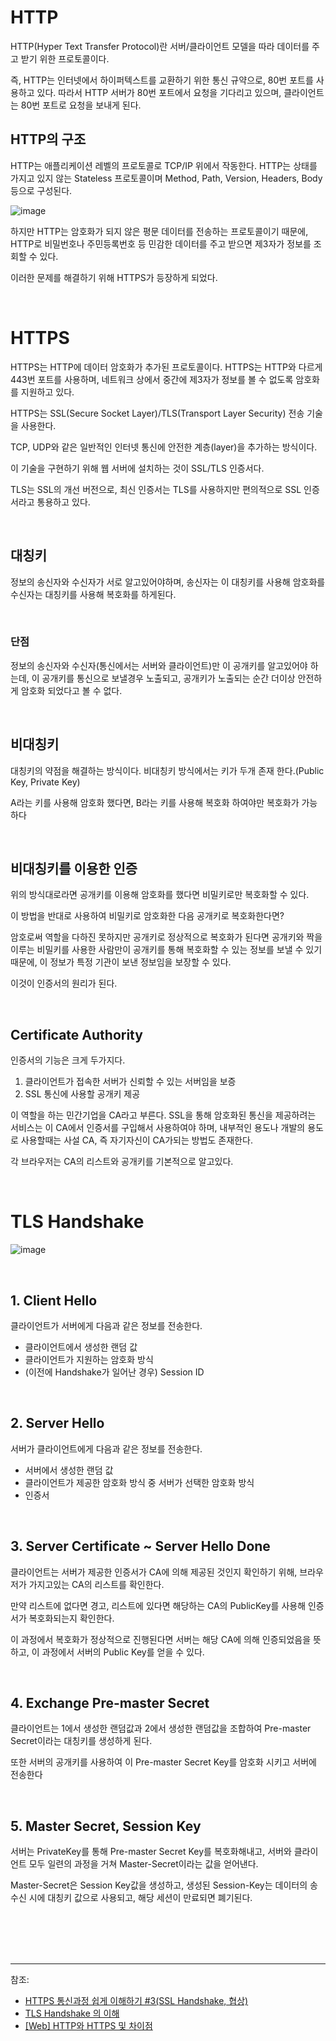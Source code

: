 # HTTP

HTTP(Hyper Text Transfer Protocol)란 서버/클라이언트 모델을 따라 데이터를 주고 받기 위한 프로토콜이다.

즉, HTTP는 인터넷에서 하이퍼텍스트를 교환하기 위한 통신 규약으로, 80번 포트를 사용하고 있다. 따라서 HTTP 서버가 80번 포트에서 요청을 기다리고 있으며, 클라이언트는 80번 포트로 요청을 보내게 된다.

## HTTP의 구조

HTTP는 애플리케이션 레벨의 프로토콜로 TCP/IP 위에서 작동한다. HTTP는 상태를 가지고 있지 않는 Stateless 프로토콜이며 Method, Path, Version, Headers, Body 등으로 구성된다.

![image](https://user-images.githubusercontent.com/61372486/128402995-d02b3651-c6ab-40cc-a960-fd514da9e8f6.png)


하지만 HTTP는 암호화가 되지 않은 평문 데이터를 전송하는 프로토콜이기 때문에, HTTP로 비밀번호나 주민등록번호 등 민감한 데이터를 주고 받으면 제3자가 정보를 조회할 수 있다.

이러한 문제를 해결하기 위해 HTTPS가 등장하게 되었다.

<br/>

# HTTPS

HTTPS는 HTTP에 데이터 암호화가 추가된 프로토콜이다. HTTPS는 HTTP와 다르게 443번 포트를 사용하며, 네트워크 상에서 중간에 제3자가 정보를 볼 수 없도록 암호화를 지원하고 있다.

HTTPS는 SSL(Secure Socket Layer)/TLS(Transport Layer Security) 전송 기술을 사용한다.
 
TCP, UDP와 같은 일반적인 인터넷 통신에 안전한 계층(layer)을 추가하는 방식이다.
 
이 기술을 구현하기 위해 웹 서버에 설치하는 것이 SSL/TLS 인증서다.
 
 TLS는 SSL의 개선 버전으로, 최신 인증서는 TLS를 사용하지만 편의적으로 SSL 인증서라고 통용하고 있다.
 
 <br/>
 
## 대칭키

정보의 송신자와 수신자가 서로 알고있어야하며, 송신자는 이 대칭키를 사용해 암호화를 수신자는 대칭키를 사용해 복호화를 하게된다.


<br/>

### 단점

정보의 송신자와 수신자(통신에서는 서버와 클라이언트)만 이 공개키를 알고있어야 하는데, 이 공개키를 통신으로 보낼경우 노출되고, 공개키가 노출되는 순간 더이상 안전하게 암호화 되었다고 볼 수 없다.

<br/>

## 비대칭키

대칭키의 약점을 해결하는 방식이다.
비대칭키 방식에서는 키가 두개 존재 한다.(Public Key, Private Key)

A라는 키를 사용해 암호화 했다면, B라는 키를 사용해 복호화 하여야만 복호화가 가능하다

<br/>

## 비대칭키를 이용한 인증

위의 방식대로라면 공개키를 이용해 암호화를 했다면 비밀키로만 복호화할 수 있다.

이 방법을 반대로 사용하여 비밀키로 암호화한 다음 공개키로 복호화한다면?

암호로써 역할을 다하진 못하지만 공개키로 정상적으로 복호화가 된다면 공개키와 짝을이루는 비밀키를 사용한 사람만이 공개키를 통해 복호화할 수 있는 정보를 보낼 수 있기때문에,
이 정보가 특정 기관이 보낸 정보임을 보장할 수 있다.  

이것이 인증서의 원리가 된다.

<br/>

## Certificate Authority

인증서의 기능은 크게 두가지다.

1. 클라이언트가 접속한 서버가 신뢰할 수 있는 서버임을 보증
2. SSL 통신에 사용할 공개키 제공

이 역할을 하는 민간기업을 CA라고 부른다. SSL을 통해 암호화된 통신을 제공하려는 서비스는 이 CA에서 인증서를 구입해서 사용하여야 하며, 내부적인 용도나 개발의 용도로 사용할때는 사설 CA, 즉 자기자신이 CA가되는 방법도 존재한다.

각 브라우저는 CA의 리스트와 공개키를 기본적으로 알고있다.

<br/>

# TLS Handshake



![image](https://user-images.githubusercontent.com/61372486/128404243-e82c94b1-de52-49b5-bf9b-28deeac4cd04.png)


<br/>

## 1. Client Hello

클라이언트가 서버에게 다음과 같은 정보를 전송한다.

- 클라이언트에서 생성한 랜덤 값
- 클라이언트가 지원하는 암호화 방식
- (이전에 Handshake가 일어난 경우) Session ID


<br/>

## 2. Server Hello

서버가 클라이언트에게 다음과 같은 정보를 전송한다.

- 서버에서 생성한 랜덤 값
- 클라이언트가 제공한 암호화 방식 중 서버가 선택한 암호화 방식
- 인증서

<br/>

## 3. Server Certificate ~ Server Hello Done

클라이언트는 서버가 제공한 인증서가 CA에 의해 제공된 것인지 확인하기 위해, 브라우저가 가지고있는 CA의 리스트를 확인한다.

만약 리스트에 없다면 경고, 리스트에 있다면 해당하는 CA의 PublicKey를 사용해 인증서가 복호화되는지 확인한다.
 
이 과정에서 복호화가 정상적으로 진행된다면 서버는 해당 CA에 의해 인증되었음을 뜻하고, 이 과정에서 서버의 Public Key를 얻을 수 있다.

<br/>

## 4. Exchange Pre-master Secret

클라이언트는 1에서 생성한 랜덤값과 2에서 생성한 랜덤값을 조합하여 Pre-master Secret이라는 대칭키를 생성하게 된다. 

또한 서버의 공개키를 사용하여 이 Pre-master Secret Key를 암호화 시키고 서버에 전송한다

<br/>

## 5. Master Secret, Session Key

서버는 PrivateKey를 통해 Pre-master Secret Key를 복호화해내고, 서버와 클라이언트 모두 일련의 과정을 거쳐 Master-Secret이라는 값을 얻어낸다.

Master-Secret은 Session Key값을 생성하고, 생성된 Session-Key는 데이터의 송수신 시에 대칭키 값으로 사용되고, 해당 세션이 만료되면 폐기된다.



<br/><br/><br/><br/>


---
참조:
- [HTTPS 통신과정 쉽게 이해하기 #3(SSL Handshake, 협상)](https://aws-hyoh.tistory.com/entry/HTTPS-%ED%86%B5%EC%8B%A0%EA%B3%BC%EC%A0%95-%EC%89%BD%EA%B2%8C-%EC%9D%B4%ED%95%B4%ED%95%98%EA%B8%B0-3SSL-Handshake)
- [TLS Handshake 의 이해](https://velog.io/@kykevin/TLS-Handshake-%EC%9D%98-%EC%9D%B4%ED%95%B4)
- [[Web] HTTP와 HTTPS 및 차이점](https://mangkyu.tistory.com/98)








